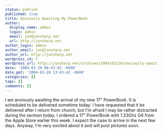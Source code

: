 ```yaml
---
status: publish
published: true
title: Anxiously Awaiting My PowerBook
author:
  display_name: admin
  login: admin
  email: jon@jonsharp.net
  url: http://jonsharp.net
author_login: admin
author_email: jon@jonsharp.net
author_url: http://jonsharp.net
wordpress_id: 7
wordpress_url: http://jonsharp.net/archives/2004/03/20/anxiously-awaiting-my-powerbook/
date: '2004-03-20 08:43:42 -0600'
date_gmt: '2004-03-20 13:43:42 -0600'
categories: []
tags: []
comments: []
---
```

<p>I am anxiously awaiting the arrival of my new 17" PowerBook.  It is scheduled to be delivered sometime today.  I have requested that it be delivered after I return from church, but I'm afraid I may be rather distracted during the sermon today.  I ordered a 17" PowerBook with 1.33Ghz G4 from the Apple Store earlier this week.  I expect the case to arrive in the next few days.  Anyway, I'm very excited about it and will post pictures soon.</p>
